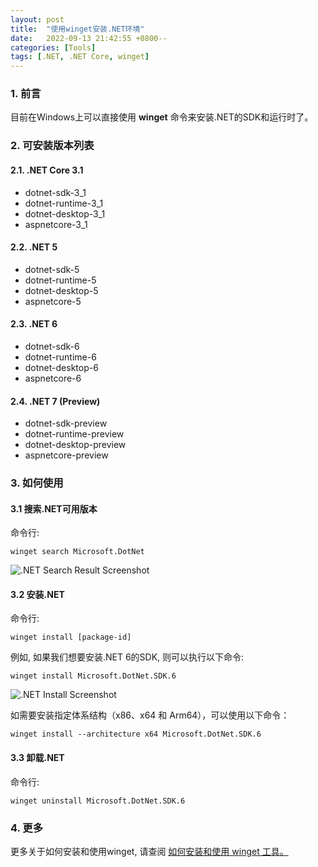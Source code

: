 ```yaml
---
layout: post
title:  "使用winget安装.NET环境"
date:   2022-09-13 21:42:55 +0800--
categories: [Tools]
tags: [.NET, .NET Core, winget]  
---
```


### 1. 前言
目前在Windows上可以直接使用 **winget** 命令来安装.NET的SDK和运行时了。
### 2. 可安装版本列表
#### 2.1. .NET Core 3.1
- dotnet-sdk-3_1
- dotnet-runtime-3_1
- dotnet-desktop-3_1
- aspnetcore-3_1
  
#### 2.2. .NET 5
- dotnet-sdk-5
- dotnet-runtime-5
- dotnet-desktop-5
- aspnetcore-5
  
#### 2.3. .NET 6
- dotnet-sdk-6
- dotnet-runtime-6
- dotnet-desktop-6
- aspnetcore-6
  
#### 2.4. .NET 7 (Preview)
- dotnet-sdk-preview
- dotnet-runtime-preview
- dotnet-desktop-preview
- aspnetcore-preview
### 3. 如何使用

#### 3.1 搜索.NET可用版本
命令行:
```
winget search Microsoft.DotNet
```
![.NET Search Result Screenshot](https://devblogs.microsoft.com/dotnet/wp-content/uploads/sites/10/2022/09/Search-Dotnet-New.png?wt.mc_id=MVP_324329)

#### 3.2 安装.NET
命令行:
```
winget install [package-id]
```

例如, 如果我们想要安装.NET 6的SDK, 则可以执行以下命令:
```
winget install Microsoft.DotNet.SDK.6
```
![.NET Install Screenshot](https://devblogs.microsoft.com/dotnet/wp-content/uploads/sites/10/2022/09/Install-Dotnet-New.png?wt.mc_id=MVP_324329)

如需要安装指定体系结构（x86、x64 和 Arm64），可以使用以下命令：
```
winget install --architecture x64 Microsoft.DotNet.SDK.6
```
#### 3.3 卸载.NET
命令行:
```
winget uninstall Microsoft.DotNet.SDK.6
```

### 4. 更多
更多关于如何安装和使用winget, 请查阅 [如何安装和使用 winget 工具。](https://docs.microsoft.com/windows/package-manager/winget/?wt.mc_id=MVP_324329)
